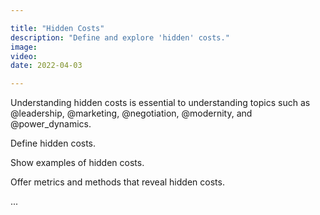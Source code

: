 ```yaml
---

title: "Hidden Costs"
description: "Define and explore 'hidden' costs."
image:
video:
date: 2022-04-03

---
```


Understanding hidden costs is essential to understanding topics such as @leadership, @marketing, @negotiation, @modernity, and @power_dynamics.

Define hidden costs.

Show examples of hidden costs.

Offer metrics and methods that reveal hidden costs.

...
